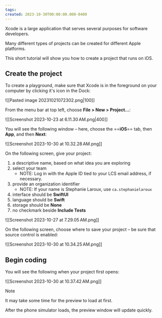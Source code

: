 ```yaml
---
tags:
created: 2023-10-30T00:00:00.000-0400
---
```

Xcode is a large application that serves several purposes for software developers.

Many different types of projects can be created for different Apple platforms.

This short tutorial will show you how to create a project that runs on iOS.
## Create the project

To create a playground, make sure that Xcode is in the foreground on your computer by clicking it's icon in the Dock:

![[Pasted image 20231021072302.png|100]]

From the menu bar at top left, choose **File > New > Project...**:

![[Screenshot 2023-10-23 at 6.11.30 AM.png|400]]

You will see the following window – here, choose the ==**iOS**== tab, then **App**, and then **Next**:

![[Screenshot 2023-10-30 at 10.32.28 AM.png]]

On the following screen, give your project:

1. a descriptive name, based on what idea you are exploring
2. select your team
	- NOTE: Log in with the Apple ID tied to your LCS email address, if necessary.
3. provide an organization identifier
	- NOTE: If your name is Stephanie Laroux, use `ca.stephanielaroux`
4. interface should be **SwiftUI**
5. language should be **Swift**
6. storage should be **None**
7. no checkmark beside **Include Tests**

![[Screenshot 2023-10-27 at 7.29.05 AM.png]]

On the following screen, choose where to save your project – be sure that source control is enabled:

![[Screenshot 2023-10-30 at 10.34.25 AM.png]]

## Begin coding

You will see the following when your project first opens:

![[Screenshot 2023-10-30 at 10.37.42 AM.png]]

> [!NOTE]
> It may take some time for the preview to load at first.
> 
> After the phone simulator loads, the preview window will update quickly.